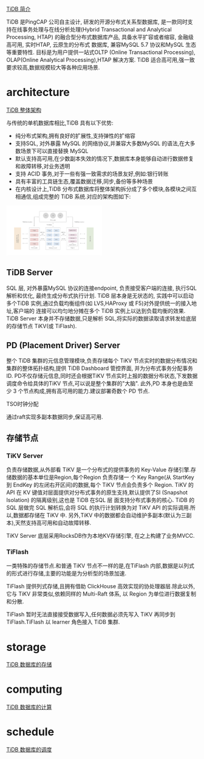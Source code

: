 [TiDB 简介](https://docs.pingcap.com/zh/tidb/stable/overview)

TiDB 是PingCAP 公司自主设计, 研发的开源分布式关系型数据库, 是一款同时支持在线事务处理与在线分析处理(Hybrid Transactional
and Analytical Processing, HTAP) 的融合型分布式数据库产品, 具备水平扩容或者缩容, 金融级高可用, 实时HTAP, 云原生的分布式
数据库, 兼容MySQL 5.7 协议和MySQL 生态等重要特性.
目标是为用户提供一站式OLTP (Online Transactional Processing), OLAP(Online Analytical Processing),HTAP 解决方案.
TiDB 适合高可用,强一致要求较高,数据规模较大等各种应用场景.

# architecture
[TiDB 整体架构](https://docs.pingcap.com/zh/tidb/stable/tidb-architecture)

与传统的单机数据库相比,TiDB 具有以下优势:

- 纯分布式架构,拥有良好的扩展性,支持弹性的扩缩容
- 支持SQL, 对外暴露 MySQL 的网络协议,并兼容大多数MySQL 的语法,在大多数场景下可以直接替换 MySQL
- 默认支持高可用,在少数副本失效的情况下,数据库本身能够自动进行数据修复和故障转移,对业务透明
- 支持 ACID 事务,对于一些有强一致需求的场景友好,例如:银行转账
- 具有丰富的工具链生态,覆盖数据迁移,同步,备份等多种场景
- 在内核设计上,TiDB 分布式数据库将整体架构拆分成了多个模块,各模块之间互相通信,组成完整的 TiDB 系统.对应的架构图如下:

<img src="./pics/tidb/tidb-architecture-v3.1.png" alt="tidb architecture" width="50%"/>

## TiDB Server
SQL 层, 对外暴露MySQL 协议的连接endpoint, 负责接受客户端的连接, 执行SQL 解析和优化, 最终生成分布式执行计划.
TiDB 层本身是无状态的, 实践中可以启动多个TiDB 实例,通过负载均衡组件(如 LVS,HAProxy 或 F5)对外提供统一的接入地址,客户端的
连接可以均匀地分摊在多个 TiDB 实例上以达到负载均衡的效果.
TiDB Server 本身并不存储数据,只是解析 SQL,将实际的数据读取请求转发给底层的存储节点 TiKV(或 TiFlash).

## PD (Placement Driver) Server
整个 TiDB 集群的元信息管理模块,负责存储每个 TiKV 节点实时的数据分布情况和集群的整体拓扑结构,提供 TiDB Dashboard 管控界面,
并为分布式事务分配事务ID.
PD不仅存储元信息,同时还会根据TiKV 节点实时上报的数据分布状态,下发数据调度命令给具体的TiKV 节点,可以说是整个集群的"大脑".
此外,PD 本身也是由至少 3 个节点构成,拥有高可用的能力.建议部署奇数个 PD 节点.

TSO时钟分配

通过raft实现多副本数据同步,保证高可用.

## 存储节点
### TiKV Server
负责存储数据,从外部看 TiKV 是一个分布式的提供事务的 Key-Value 存储引擎.存储数据的基本单位是Region,每个Region 负责存储一
个 Key Range(从 StartKey 到 EndKey 的左闭右开区间)的数据,每个 TiKV 节点会负责多个 Region.
TiKV 的 API 在 KV 键值对层面提供对分布式事务的原生支持,默认提供了SI (Snapshot Isolation) 的隔离级别,这也是 TiDB 在SQL 层
面支持分布式事务的核心.
TiDB 的 SQL 层做完 SQL 解析后,会将 SQL 的执行计划转换为对 TiKV API 的实际调用.所以,数据都存储在 TiKV 中.
另外,TiKV 中的数据都会自动维护多副本(默认为三副本),天然支持高可用和自动故障转移.

TiKV Server 底层采用RocksDB作为本地KV存储引擎, 在之上构建了业务MVCC.

### TiFlash
一类特殊的存储节点.和普通 TiKV 节点不一样的是,在TiFlash 内部,数据是以列式的形式进行存储,主要的功能是为分析型的场景加速.

TiFlash 提供列式存储,且拥有借助 ClickHouse 高效实现的协处理器层.除此以外,它与 TiKV 非常类似,依赖同样的 Multi-Raft 体系,
以 Region 为单位进行数据复制和分散.

TiFlash 暂时无法直接接受数据写入,任何数据必须先写入 TiKV 再同步到 TiFlash.TiFlash 以 learner 角色接入 TiDB 集群.

# storage
[TiDB 数据库的存储](https://docs.pingcap.com/zh/tidb/stable/tidb-storage)

# computing
[TiDB 数据库的计算](https://docs.pingcap.com/zh/tidb/stable/tidb-computing)

# schedule
[TiDB 数据库的调度](https://docs.pingcap.com/zh/tidb/stable/tidb-scheduling)

